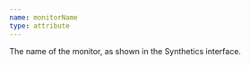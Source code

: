 ```yaml
---
name: monitorName
type: attribute
---
```


The name of the monitor, as shown in the Synthetics interface.